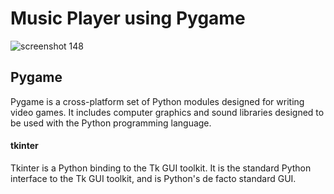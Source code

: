 # Music Player using Pygame
![screenshot 148](https://user-images.githubusercontent.com/29937202/42723413-be6f8998-877a-11e8-834f-bd93176dab94.png)


## Pygame
Pygame is a cross-platform set of Python modules designed for writing video games. It includes computer graphics and sound libraries designed to be used with the Python programming language.

#### tkinter
Tkinter is a Python binding to the Tk GUI toolkit. It is the standard Python interface to the Tk GUI toolkit, and is Python's de facto standard GUI. 




